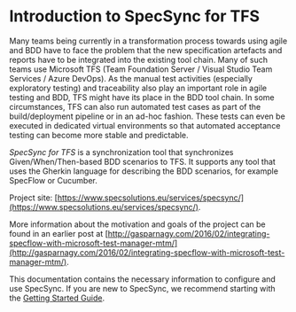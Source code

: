 # Introduction to SpecSync for TFS

Many teams being currently in a transformation process towards using agile and BDD have to face the problem that the new specification artefacts and reports have to be integrated into the existing tool chain. Many of such teams use Microsoft TFS \(Team Foundation Server / Visual Studio Team Services / Azure DevOps\). As the manual test activities \(especially exploratory testing\) and traceability also play an important role in agile testing and BDD, TFS might have its place in the BDD tool chain. In some circumstances, TFS can also run automated test cases as part of the build/deployment pipeline or in an ad-hoc fashion. These tests can even be executed in dedicated virtual environments so that automated acceptance testing can become more stable and predictable.

_SpecSync for TFS_ is a synchronization tool that synchronizes Given/When/Then-based BDD scenarios to TFS. It supports any tool that uses the Gherkin language for describing the BDD scenarios, for example SpecFlow or Cucumber.

Project site: [https://www.specsolutions.eu/services/specsync/](https://www.specsolutions.eu/services/specsync/).

More information about the motivation and goals of the project can be found in an earlier post at [http://gasparnagy.com/2016/02/integrating-specflow-with-microsoft-test-manager-mtm/](http://gasparnagy.com/2016/02/integrating-specflow-with-microsoft-test-manager-mtm/).

This documentation contains the necessary information to configure and use SpecSync. If you are new to SpecSync, we recommend starting with the [Getting Started Guide](getting-started/).

